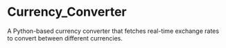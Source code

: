 # Currency_Converter
A Python-based currency converter that fetches real-time exchange rates to convert between different currencies. 
